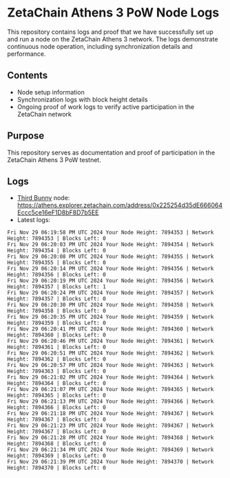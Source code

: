 # ZetaChain Athens 3 PoW Node Logs
This repository contains logs and proof that we have successfully set up and run a node on the ZetaChain Athens 3 network. The logs demonstrate continuous node operation, including synchronization details and performance.

## Contents
- Node setup information
- Synchronization logs with block height details
- Ongoing proof of work logs to verify active participation in the ZetaChain network

## Purpose
This repository serves as documentation and proof of participation in the ZetaChain Athens 3 PoW testnet.

## Logs

- [Third Bunny](https://thirdbunny.xyz/) node: https://athens.explorer.zetachain.com/address/0x225254d35dE666064Eccc5ce16eF1D8bF8D7b5EE
- Latest logs:
```
Fri Nov 29 06:19:58 PM UTC 2024 Your Node Height: 7894353 | Network Height: 7894353 | Blocks Left: 0
Fri Nov 29 06:20:03 PM UTC 2024 Your Node Height: 7894354 | Network Height: 7894354 | Blocks Left: 0
Fri Nov 29 06:20:08 PM UTC 2024 Your Node Height: 7894355 | Network Height: 7894355 | Blocks Left: 0
Fri Nov 29 06:20:14 PM UTC 2024 Your Node Height: 7894356 | Network Height: 7894356 | Blocks Left: 0
Fri Nov 29 06:20:19 PM UTC 2024 Your Node Height: 7894356 | Network Height: 7894357 | Blocks Left: 1
Fri Nov 29 06:20:24 PM UTC 2024 Your Node Height: 7894357 | Network Height: 7894357 | Blocks Left: 0
Fri Nov 29 06:20:30 PM UTC 2024 Your Node Height: 7894358 | Network Height: 7894358 | Blocks Left: 0
Fri Nov 29 06:20:35 PM UTC 2024 Your Node Height: 7894359 | Network Height: 7894359 | Blocks Left: 0
Fri Nov 29 06:20:41 PM UTC 2024 Your Node Height: 7894360 | Network Height: 7894360 | Blocks Left: 0
Fri Nov 29 06:20:46 PM UTC 2024 Your Node Height: 7894361 | Network Height: 7894361 | Blocks Left: 0
Fri Nov 29 06:20:51 PM UTC 2024 Your Node Height: 7894362 | Network Height: 7894362 | Blocks Left: 0
Fri Nov 29 06:20:57 PM UTC 2024 Your Node Height: 7894363 | Network Height: 7894363 | Blocks Left: 0
Fri Nov 29 06:21:02 PM UTC 2024 Your Node Height: 7894364 | Network Height: 7894364 | Blocks Left: 0
Fri Nov 29 06:21:07 PM UTC 2024 Your Node Height: 7894365 | Network Height: 7894365 | Blocks Left: 0
Fri Nov 29 06:21:13 PM UTC 2024 Your Node Height: 7894366 | Network Height: 7894366 | Blocks Left: 0
Fri Nov 29 06:21:18 PM UTC 2024 Your Node Height: 7894367 | Network Height: 7894367 | Blocks Left: 0
Fri Nov 29 06:21:23 PM UTC 2024 Your Node Height: 7894367 | Network Height: 7894367 | Blocks Left: 0
Fri Nov 29 06:21:28 PM UTC 2024 Your Node Height: 7894368 | Network Height: 7894368 | Blocks Left: 0
Fri Nov 29 06:21:34 PM UTC 2024 Your Node Height: 7894369 | Network Height: 7894369 | Blocks Left: 0
Fri Nov 29 06:21:39 PM UTC 2024 Your Node Height: 7894370 | Network Height: 7894370 | Blocks Left: 0
```
